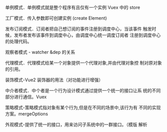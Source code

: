 单例模式．单例模式就是整个程序有且仅有一个实例 Vuex 中的 store

工厂模式．传入参数即可创建实例 (create Element)

发布订阅模式．订阅者把自己想订阅的事件注册到调度中心，当该事件
触发时候，发布者发布该事件到调度中心，由调度中心统一调度订阅者
注册到调度中心的处理代码。

观察者模式 - watcher &dep 的关系

代理模式．代理模式给某一个对象提供一个代理对象,并由代理对象控
制对原对象的引用。

装饰模式-Vue2 装饰器的用法（对功能进行增强）

中介者模式．中个者是一个行为设计模式通过提供一个统一的接口让系
统的不同部分进行通信。Vuex

策略模式-策略模式指对象有某个行为,但是在不同的场景中,该行为有
不同的实现方案。mergeOptions

外观模式-提供了统一的接口，用来访问子系统中的一群接口。（模版
解析
